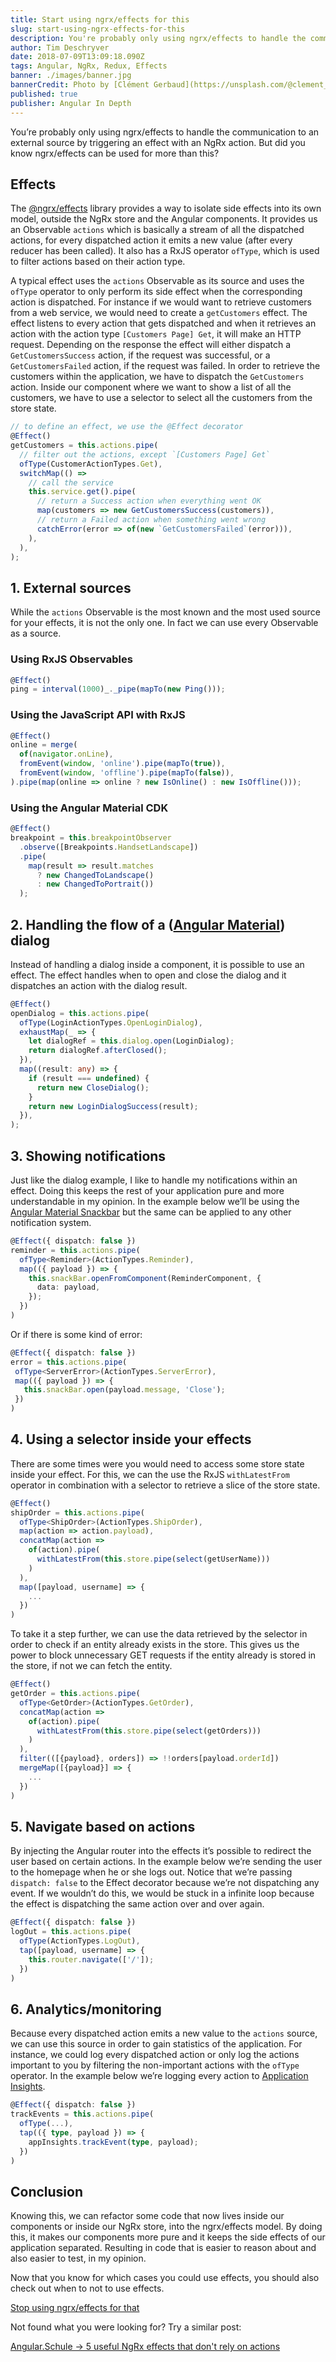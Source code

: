 ```yaml
---
title: Start using ngrx/effects for this
slug: start-using-ngrx-effects-for-this
description: You're probably only using ngrx/effects to handle the communication to an external source by triggering an effect with a NgRx action.
author: Tim Deschryver
date: 2018-07-09T13:09:18.090Z
tags: Angular, NgRx, Redux, Effects
banner: ./images/banner.jpg
bannerCredit: Photo by [Clément Gerbaud](https://unsplash.com/@clement_gerbaud) on [Unsplash](https://unsplash.com)
published: true
publisher: Angular In Depth
---
```


You’re probably only using ngrx/effects to handle the communication to an external source by triggering an effect with an NgRx action. But did you know ngrx/effects can be used for more than this?

## Effects

The [@ngrx/effects](https://github.com/ngrx/platform/tree/master/docs/effects) library provides a way to isolate side effects into its own model, outside the NgRx store and the Angular components. It provides us an Observable `actions` which is basically a stream of all the dispatched actions, for every dispatched action it emits a new value (after every reducer has been called). It also has a RxJS operator `ofType`, which is used to filter actions based on their action type.

A typical effect uses the `actions` Observable as its source and uses the `ofType` operator to only perform its side effect when the corresponding action is dispatched. For instance if we would want to retrieve customers from a web service, we would need to create a `getCustomers` effect. The effect listens to every action that gets dispatched and when it retrieves an action with the action type `[Customers Page] Get`, it will make an HTTP request. Depending on the response the effect will either dispatch a `GetCustomersSuccess` action, if the request was successful, or a `GetCustomersFailed` action, if the request was failed. In order to retrieve the customers within the application, we have to dispatch the `GetCustomers` action. Inside our component where we want to show a list of all the customers, we have to use a selector to select all the customers from the store state.

```ts
// to define an effect, we use the @Effect decorator
@Effect()
getCustomers = this.actions.pipe(
  // filter out the actions, except `[Customers Page] Get`
  ofType(CustomerActionTypes.Get),
  switchMap(() =>
    // call the service
    this.service.get().pipe(
      // return a Success action when everything went OK
      map(customers => new GetCustomersSuccess(customers)),
      // return a Failed action when something went wrong
      catchError(error => of(new `GetCustomersFailed`(error))),
    ),
  ),
);
```

## 1. External sources

While the `actions` Observable is the most known and the most used source for your effects, it is not the only one. In fact we can use every Observable as a source.

### Using RxJS Observables

```ts
@Effect()
ping = interval(1000)_._pipe(mapTo(new Ping()));
```

### Using the JavaScript API with RxJS

```ts
@Effect()
online = merge(
  of(navigator.onLine),
  fromEvent(window, 'online').pipe(mapTo(true)),
  fromEvent(window, 'offline').pipe(mapTo(false)),
).pipe(map(online => online ? new IsOnline() : new IsOffline()));
```

### Using the Angular Material CDK

```ts
@Effect()
breakpoint = this.breakpointObserver
  .observe([Breakpoints.HandsetLandscape])
  .pipe(
    map(result => result.matches
      ? new ChangedToLandscape()
      : new ChangedToPortrait())
  );
```

## 2. Handling the flow of a ([Angular Material](https://material.angular.io/components/dialog/overview)) dialog

Instead of handling a dialog inside a component, it is possible to use an effect. The effect handles when to open and close the dialog and it dispatches an action with the dialog result.

```ts
@Effect()
openDialog = this.actions.pipe(
  ofType(LoginActionTypes.OpenLoginDialog),
  exhaustMap(_ => {
    let dialogRef = this.dialog.open(LoginDialog);
    return dialogRef.afterClosed();
  }),
  map((result: any) => {
    if (result === undefined) {
      return new CloseDialog();
    }
    return new LoginDialogSuccess(result);
  }),
);
```

## 3. Showing notifications

Just like the dialog example, I like to handle my notifications within an effect. Doing this keeps the rest of your application pure and more understandable in my opinion. In the example below we’ll be using the [Angular Material Snackbar](https://material.angular.io/components/snack-bar/overview) but the same can be applied to any other notification system.

```ts
@Effect({ dispatch: false })
reminder = this.actions.pipe(
  ofType<Reminder>(ActionTypes.Reminder),
  map(({ payload }) => {
    this.snackBar.openFromComponent(ReminderComponent, {
      data: payload,
    });
  })
)
```

Or if there is some kind of error:

```ts
@Effect({ dispatch: false })
error = this.actions.pipe(
 ofType<ServerError>(ActionTypes.ServerError),
 map(({ payload }) => {
   this.snackBar.open(payload.message, 'Close');
 })
)
```

## 4. Using a selector inside your effects

There are some times were you would need to access some store state inside your effect. For this, we can the use the RxJS `withLatestFrom` operator in combination with a selector to retrieve a slice of the store state.

```ts
@Effect()
shipOrder = this.actions.pipe(
  ofType<ShipOrder>(ActionTypes.ShipOrder),
  map(action => action.payload),
  concatMap(action =>
    of(action).pipe(
      withLatestFrom(this.store.pipe(select(getUserName)))
    )
  ),
  map([payload, username] => {
    ...
  })
)
```

To take it a step further, we can use the data retrieved by the selector in order to check if an entity already exists in the store. This gives us the power to block unnecessary GET requests if the entity already is stored in the store, if not we can fetch the entity.

```ts
@Effect()
getOrder = this.actions.pipe(
  ofType<GetOrder>(ActionTypes.GetOrder),
  concatMap(action =>
    of(action).pipe(
      withLatestFrom(this.store.pipe(select(getOrders)))
    )
  ),
  filter(([{payload}, orders]) => !!orders[payload.orderId])
  mergeMap([{payload}] => {
    ...
  })
)
```

## 5. Navigate based on actions

By injecting the Angular router into the effects it’s possible to redirect the user based on certain actions. In the example below we’re sending the user to the homepage when he or she logs out. Notice that we’re passing `dispatch: false` to the Effect decorator because we’re not dispatching any event. If we wouldn’t do this, we would be stuck in a infinite loop because the effect is dispatching the same action over and over again.

```ts
@Effect({ dispatch: false })
logOut = this.actions.pipe(
  ofType(ActionTypes.LogOut),
  tap([payload, username] => {
    this.router.navigate(['/']);
  })
)
```

## 6. Analytics/monitoring

Because every dispatched action emits a new value to the `actions` source, we can use this source in order to gain statistics of the application. For instance, we could log every dispatched action or only log the actions important to you by filtering the non-important actions with the `ofType` operator. In the example below we’re logging every action to [Application Insights](https://azure.microsoft.com/en-us/services/application-insights/).

```ts
@Effect({ dispatch: false })
trackEvents = this.actions.pipe(
  ofType(...),
  tap(({ type, payload }) => {
    appInsights.trackEvent(type, payload);
  })
)
```

## Conclusion

Knowing this, we can refactor some code that now lives inside our components or inside our NgRx store, into the ngrx/effects model. By doing this, it makes our components more pure and it keeps the side effects of our application separated. Resulting in code that is easier to reason about and also easier to test, in my opinion.

Now that you know for which cases you could use effects, you should also check out when to not to use effects.

[Stop using ngrx/effects for that](https://medium.com/@m3po22/stop-using-ngrx-effects-for-that-a6ccfe186399)

Not found what you were looking for? Try a similar post:

[Angular.Schule → 5 useful NgRx effects that don't rely on actions](https://angular.schule/blog/2018-06-5-useful-effects-without-actions)
